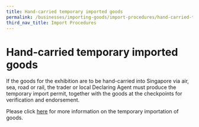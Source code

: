 ```yaml
---
title: Hand-carried temporary imported goods
permalink: /businesses/importing-goods/import-procedures/hand-carried-temporary-imported-goods/
third_nav_title: Import Procedures
---
```


# Hand-carried temporary imported goods

If the goods for the exhibition are to be hand-carried into Singapore via air, sea, road or rail, the trader or local Declaring Agent must produce the temporary import permit, together with the goods at the checkpoints for verification and endorsement.

Please click [here](/businesses/importing-goods/temporary-import-scheme)  for more information on the temporary importation of goods.

